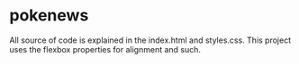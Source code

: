 # pokenews

All source of code is explained in the index.html and styles.css. 
This project uses the flexbox properties for alignment and such. 
